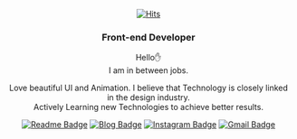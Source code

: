 <div align=center>

[![Hits](https://hits.seeyoufarm.com/api/count/incr/badge.svg?url=https%3A%2F%2Fgithub.com%2FJeongminSung)](https://hits.seeyoufarm.com)



### Front-end Developer
Hello✋<br/>
I am in between jobs.<br/>

Love beautiful UI and Animation. I believe that Technology is closely linked in the design industry.<br/>
Actively Learning new Technologies to achieve better results.<br/>


[![Readme Badge](http://img.shields.io/badge/-Resume-black?style=flat-square&logo=notion&link=https://www.notion.so/Jeongmin-Sung-80bdf419cac74d45a62d9b62fb4f667e)](https://www.notion.so/Jeongmin-Sung-80bdf419cac74d45a62d9b62fb4f667e) 
[![Blog Badge](https://img.shields.io/badge/-Notion--Blog-1877f2?style=flat-square&logo=notion&logoColor=white&link=https://www.notion.so/HELLO-JEONGMIN-ee40c654fa2444a6b3d61033fb1b9ad2)](https://www.notion.so/HELLO-JEONGMIN-ee40c654fa2444a6b3d61033fb1b9ad2) 
[![Instagram Badge](https://img.shields.io/badge/-Instagram-dd2a7b?style=flat-square&logo=instagram&logoColor=white&link=https://www.instagram.com/sung_jungman/)](https://www.instagram.com/sung_jungman/) 
[![Gmail Badge](https://img.shields.io/badge/-Gmail-d14836?style=flat-square&logo=Gmail&logoColor=white&link=mailto:hellojeongmin@gmail.com)](mailto:hellojeongmin@gmail.com)
</div>
